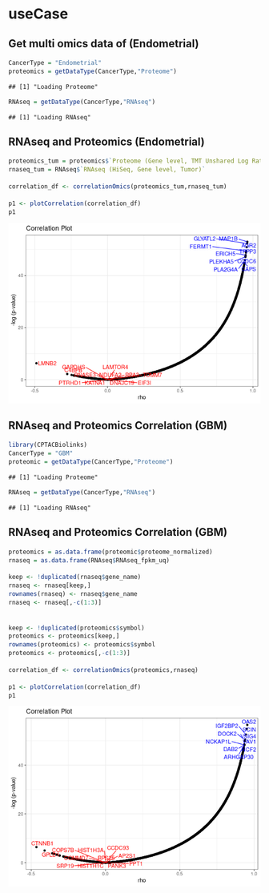 useCase
================

## Get multi omics data of (Endometrial)

``` r
CancerType = "Endometrial"
proteomics = getDataType(CancerType,"Proteome")
```

    ## [1] "Loading Proteome"

``` r
RNAseq = getDataType(CancerType,"RNAseq")
```

    ## [1] "Loading RNAseq"

## RNAseq and Proteomics (Endometrial)

``` r
proteomics_tum = proteomics$`Proteome (Gene level, TMT Unshared Log Ratio, Tumor)`
rnaseq_tum = RNAseq$`RNAseq (HiSeq, Gene level, Tumor)`

correlation_df <- correlationOmics(proteomics_tum,rnaseq_tum)

p1 <- plotCorrelation(correlation_df)
p1 
```

![](useCase2_files/figure-gfm/CorrelationEnd-1.png)<!-- -->

## RNAseq and Proteomics Correlation (GBM)

``` r
library(CPTACBiolinks)
CancerType = "GBM"
proteomic = getDataType(CancerType,"Proteome")
```

    ## [1] "Loading Proteome"

``` r
RNAseq = getDataType(CancerType,"RNAseq")
```

    ## [1] "Loading RNAseq"

## RNAseq and Proteomics Correlation (GBM)

``` r
proteomics = as.data.frame(proteomic$proteome_normalized)
rnaseq = as.data.frame(RNAseq$RNAseq_fpkm_uq)

keep <- !duplicated(rnaseq$gene_name)
rnaseq <- rnaseq[keep,]
rownames(rnaseq) <- rnaseq$gene_name
rnaseq <- rnaseq[,-c(1:3)]


keep <- !duplicated(proteomics$symbol)
proteomics <- proteomics[keep,]
rownames(proteomics) <- proteomics$symbol
proteomics <- proteomics[,-c(1:3)]

correlation_df <- correlationOmics(proteomics,rnaseq)

p1 <- plotCorrelation(correlation_df)
p1 
```

![](useCase2_files/figure-gfm/CorrelationGBM-1.png)<!-- -->
